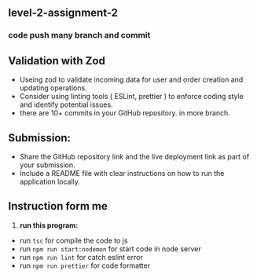 ## level-2-assignment-2
### code push many branch and commit

## Validation with Zod

- Useing zod to validate incoming data for user and order creation and updating operations.
- Consider using linting tools ( ESLint, prettier ) to enforce coding style and identify potential issues. 
- there are 10+ commits in your GitHub repository. in more branch.

## **Submission:**

- Share the GitHub repository link and the live deployment link as part of your        submission.
- Include a README file with clear instructions on how to run the application locally.

## Instruction form me

  1. **run this program:**
  - run `tsc` for compile the code to js
  - run `npm run start:nodemon` for start code in node server
  - run `npm run lint` for catch eslint error
  - run `npm run prettier` for code formatter

